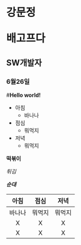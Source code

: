 # 강문정 <pre>배고프다
## SW개발자
### 6월26일

#__Hello world!__
 <!-- 으아ㅏ앙아ㅏ아ㅏ아ㅏ -->

* 아침
  * 바나나
 * 점심
   * 뭐먹지
 * 저녁
    * 뭐먹지


__떡볶이__


_튀김_


___순대___

| 아침  |점심 | 저녁         |
| :--------: | :-------: | :---------------: |
| 바나나    | 뭐먹지    |뭐먹지|
| X   | X    | X            |
| X    |X |X|

